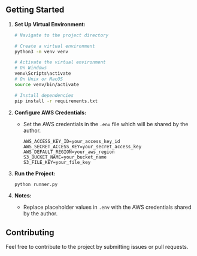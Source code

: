 ## Getting Started

1. **Set Up Virtual Environment:**

   ```bash
   # Navigate to the project directory

   # Create a virtual environment
   python3 -m venv venv

   # Activate the virtual environment
   # On Windows
   venv\Scripts\activate
   # On Unix or MacOS
   source venv/bin/activate

   # Install dependencies
   pip install -r requirements.txt
   ```

2. **Configure AWS Credentials:**

   - Set the AWS credentials in the `.env` file which will be shared by the author.

     ```plaintext
     AWS_ACCESS_KEY_ID=your_access_key_id
     AWS_SECRET_ACCESS_KEY=your_secret_access_key
     AWS_DEFAULT_REGION=your_aws_region
     S3_BUCKET_NAME=your_bucket_name
     S3_FILE_KEY=your_file_key
     ```

3. **Run the Project:**

   ```bash
   python runner.py
   ```

4. **Notes:**

   - Replace placeholder values in `.env` with the AWS credentials shared by the author.

## Contributing

Feel free to contribute to the project by submitting issues or pull requests.
